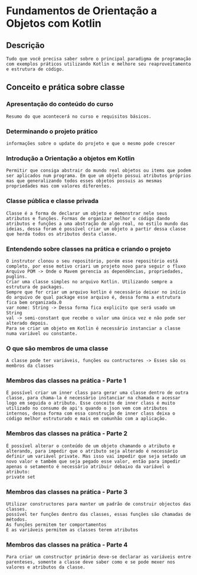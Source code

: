 # Fundamentos de Orientação a Objetos com Kotlin

## Descrição

    Tudo que você precisa saber sobre o principal paradigma de programação com exemplos práticos utilizando Kotlin e melhore seu reaproveitamento e estrutura de código.

## Conceito e prática sobre classe
### Apresentação do conteúdo do curso
    Resumo do que acontecerá no curso e requisitos básicos.
### Determinando o projeto prático
    informações sobre o update do projeto e que o mesmo pode crescer
### Introdução a Orientação a objetos em Kotlin
    Permitir que consiga abstrair do mundo real objetos ou items que podem ser aplicados num programa. Em que um objeto possui atributos próprios mas que generalizando todos esses objetos possuis as mesmas propriedades mas com valores diferentes.
### Classe pública e classe privada
    Classe é a forma de declarar um objeto e demonstrar nele seus atributos e funções. Formas de organizar melhor o código dando atributos e funções a uma abstração de algo real, no estilo mundo das ideias, dessa foram é possível criar um objeto a partir dessa classe que herda todos os atributos desta classe.
### Entendendo sobre classes na prática e criando o projeto
    O instrutor clonou o seu repositório, porém esse repositório está completo, por esse motivo criari um projeto novo para seguir o fluxo
    Arquivo POM -> Onde o Mavem gerencia as dependências, propriedades, puglins.
    Criar uma classe simples no arquivo Kotlin. Utilizando sempre a estrutura de packages.
    Sempre que for criar um arquivo kotlin é necessário deixar no início do arquivo de qual package esse arquivo é, dessa forma a estrutura fica bem organizada.0
    var nome: String -> Dessa forma fica explicito que será usado um String
    val -> semi-constant que recebe o valor uma única vez e não pode ser alterado depois.
    Para se criar um objeto em Kotlin é necessário instanciar a classe numa variável ou constante.
### O que são membros de uma classe
    A classe pode ter variáveis, funções ou contructores -> Esses são os membros da classes
### Membros das classes na prática - Parte 1
    É possível criar um inner class para gerar uma classe dentro de outra classe, para chama-la é necessário instanciar na chamada e acessar logo em seguida o atributo. Esse conceito de inner class é muito utilizado no consumo de api's quando o json vem com atributos internos, dessa forma com essa construção de inner class deixa o código melhor estruturado e mais em comunhão com a aplicação.
### Membros das classes na prática - Parte 2
    É possível alterar o conteúdo de um objeto chamando o atributo e alterando, para impedir que o atributo seja alterado é necessário definir um variável private. Mas isso vai impedir que seja setado um novo valor e também que seja pegado esse valor, então para impedir apenas o setamento é necessário atribuir debaixo da variável o atributo:
    private set
### Membros das classes na prática - Parte 3
    Utilizar constructores para manter um padrão de construir objectos das classes.
    possível ter funções dentro das classes, essas funções são chamadas de métodos.
    As funções permitem ter comportamentos 
    E as variáveis permitem as classes terem atributos
### Membros das classes na prática - Parte 4
    Para criar um constructor primário deve-se declarar as variáveis entre parenteses, somente a classe deve saber como e se pode mexer nos valores e atributos da classe.